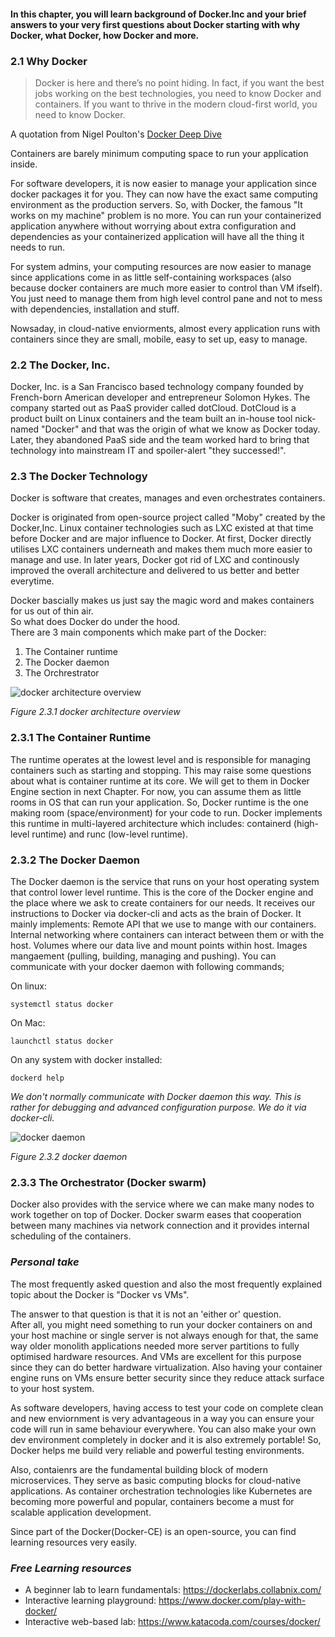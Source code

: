 #### In this chapter, you will learn background of Docker.Inc and your brief answers to your very first questions about Docker starting with why Docker, what Docker, how Docker and more.

### 2.1 Why Docker
> Docker is here and there’s no point hiding. In fact, if you want the best jobs working on the best technologies,
you need to know Docker and containers.
If you want to thrive in the modern cloud-first world, you need to know Docker.

A quotation from Nigel Poulton's [Docker Deep Dive](https://www.amazon.com/Docker-Deep-Dive-Nigel-Poulton/dp/1521822808)

Containers are barely minimum computing space to run your application inside.

For software developers, it is now easier to manage your application since docker packages it for you.
They can now have the exact same computing environment as the production servers.
So, with Docker, the famous "It works on my machine" problem is no more.
You can run your containerized application anywhere without worrying about extra configuration and dependencies 
as your containerized application will have all the thing it needs to run.

For system admins, your computing resources are now easier to manage since applications come in as little self-containing workspaces 
(also because docker containers are much more easier to control than VM ifself).
You just need to manage them from high level control pane and not to mess with dependencies, installation and stuff.

Nowsaday, in cloud-native enviorments, almost every application runs with containers since they are small, mobile, easy to set up, easy to manage.

### 2.2 The Docker, Inc. 
Docker, Inc. is a San Francisco based technology company founded by French-born American developer and entrepreneur Solomon Hykes.
The company started out as PaaS provider called dotCloud.
DotCloud is a product built on Linux containers and the team built an in-house tool nick-named "Docker" and that was the origin of what we know as Docker today. 
Later, they abandoned PaaS side and the team worked hard to bring that technology into mainstream IT and spoiler-alert "they successed!". 

### 2.3 The Docker Technology
Docker is software that creates, manages and even orchestrates containers. 

Docker is originated from open-source project called "Moby" created by the Docker,Inc.
Linux container technologies such as LXC existed at that time before Docker and are major influence to Docker. 
At first, Docker directly utilises LXC containers underneath and makes them much more easier to manage and use.
In later years, Docker got rid of LXC and continously improved the overall architecture and delivered to us better and better everytime. 

Docker bascially makes us just say the magic word and makes containers for us out of thin air.                
So what does Docker do under the hood.                                
There are 3 main components which make part of the Docker:
  1. The Container runtime
  2. The Docker daemon
  3. The Orchrestrator

   <!--tmp image-->
![docker architecture overview](https://user-images.githubusercontent.com/47061262/146831921-a3f119bf-fe61-47b1-9165-32859d6be327.png)

_Figure 2.3.1 docker architecture overview_



### 2.3.1 The Container Runtime 
The runtime operates at the lowest level and is responsible for managing containers such as starting and stopping. 
This may raise some questions about what is container runtime at its core.
We will get to them in Docker Engine section in next Chapter. 
For now, you can assume them as little rooms in OS that can run your application.
So, Docker runtime is the one making room (space/environment) for your code to run.
Docker implements this runtime in multi-layered architecture which includes: 
containerd (high-level runtime) and runc (low-level runtime).

### 2.3.2 The Docker Daemon

The Docker daemon is the service that runs on your host operating system that control lower level runtime.
This is the core of the Docker engine and the place where we ask to create containers for our needs. 
It receives our instructions to Docker via docker-cli and acts as the brain of Docker. 
It mainly implements:
Remote API that we use to mange with our containers.
Internal networking where containers can interact between them or with the host.
Volumes where our data live and mount points within host.
Images mangaement (pulling, building, managing and pushing).
You can communicate with your docker daemon with following commands;

On linux:
   ````
   systemctl status docker 
   ````
On Mac:
   ````
   launchctl status docker
   ````
   
On any system with docker installed:
   ````
   dockerd help 
   ````

*We don't normally communicate with Docker daemon this way. This is rather for debugging and advanced configuration purpose. We do it via docker-cli.*

![docker daemon](http://blog.itaysk.com/images/2018-02-06-the-hitchhickers-guide-to-the-container-galaxy_2.png)

  _Figure 2.3.2 docker daemon_

### 2.3.3 The Orchestrator (Docker swarm) 

Docker also provides with the service where we can make many nodes to work together on top of Docker.
Docker swarm eases that cooperation between many machines via network connection and it provides internal scheduling of the containers.

### *Personal take*

The most frequently asked question and also the most frequently explained topic about the Docker is "Docker vs VMs". 

The answer to that question is that it is not an 'either or' question.      
After all, you might need something to run your docker containers on and your host machine or single server is not always enough 
for that, the same way older monolith applications needed more server partitions to fully optimised hardware resources. 
And VMs are excellent for this purpose since they can do better hardware virtualization.
Also having your container engine runs on VMs ensure better security since they reduce attack surface to your host system.

As software developers, having access to test your code on complete clean and new enviornment is very advantageous 
in a way you can ensure your code will run in same behaviour everywhere. 
You can also make your own dev environment completely in docker and it is also extremely portable! 
So, Docker helps me build very reliable and powerful testing environments.

Also, contaienrs are the fundamental building block of modern microservices. 
They serve as basic computing blocks for cloud-native applications. 
As container orchestration technologies like Kubernetes are becoming more powerful and popular, containers become a must for scalable application development.

Since part of the Docker(Docker-CE) is an open-source, you can find learning resources very easily.

### *Free Learning resources*

- A beginner lab to learn fundamentals: https://dockerlabs.collabnix.com/
- Interactive learning playground: https://www.docker.com/play-with-docker/
- Interactive web-based lab: https://www.katacoda.com/courses/docker/

